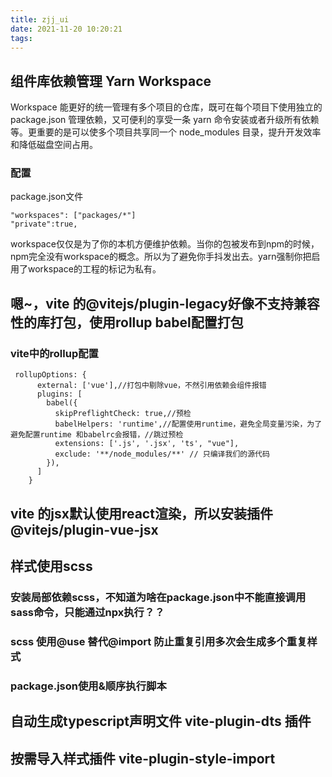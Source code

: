 ```yaml
---
title: zjj_ui
date: 2021-11-20 10:20:21
tags:
---
```

## 组件库依赖管理 Yarn Workspace 
Workspace 能更好的统一管理有多个项目的仓库，既可在每个项目下使用独立的 package.json 管理依赖，又可便利的享受一条 yarn 命令安装或者升级所有依赖等。更重要的是可以使多个项目共享同一个 node_modules 目录，提升开发效率和降低磁盘空间占用。

### 配置
package.json文件
```
"workspaces": ["packages/*"]
"private":true,
```
workspace仅仅是为了你的本机方便维护依赖。当你的包被发布到npm的时候，npm完全没有workspace的概念。所以为了避免你手抖发出去。yarn强制你把启用了workspace的工程的标记为私有。

## 嗯~，vite 的@vitejs/plugin-legacy好像不支持兼容性的库打包，使用rollup babel配置打包
### vite中的rollup配置
```
 rollupOptions: {
      external: ['vue'],//打包中剔除vue，不然引用依赖会组件报错
      plugins: [
        babel({
          skipPreflightCheck: true,//预检
          babelHelpers: 'runtime',//配置使用runtime，避免全局变量污染，为了避免配置runtime 和babelrc会报错，//跳过预检
          extensions: ['.js', '.jsx', 'ts', "vue"],
          exclude: '**/node_modules/**' // 只编译我们的源代码
        }),
      ]
    }
```

## vite 的jsx默认使用react渲染，所以安装插件@vitejs/plugin-vue-jsx
## 样式使用scss
### 安装局部依赖scss，不知道为啥在package.json中不能直接调用sass命令，只能通过npx执行？？
### scss 使用@use 替代@import 防止重复引用多次会生成多个重复样式
### package.json使用&顺序执行脚本

## 自动生成typescript声明文件 vite-plugin-dts 插件

## 按需导入样式插件 vite-plugin-style-import

